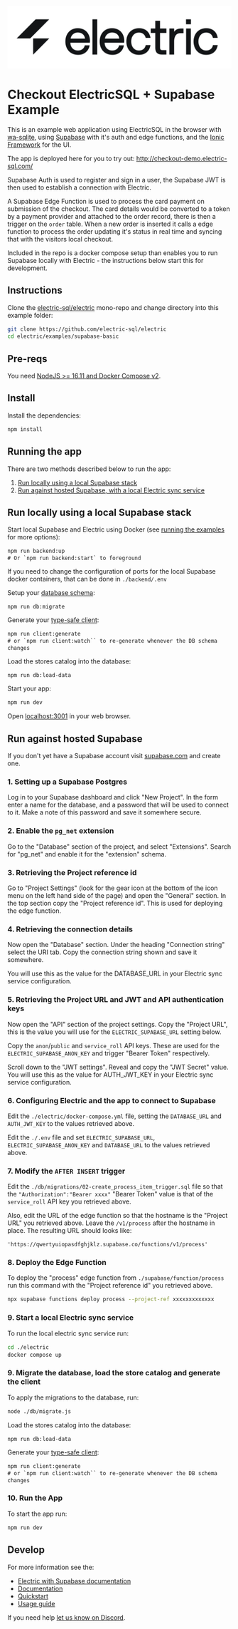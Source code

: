 <a href="https://electric-sql.com">
  <picture>
    <source media="(prefers-color-scheme: dark)"
        srcset="https://raw.githubusercontent.com/electric-sql/meta/main/identity/ElectricSQL-logo-light-trans.svg"
    />
    <source media="(prefers-color-scheme: light)"
        srcset="https://raw.githubusercontent.com/electric-sql/meta/main/identity/ElectricSQL-logo-black.svg"
    />
    <img alt="ElectricSQL logo"
        src="https://raw.githubusercontent.com/electric-sql/meta/main/identity/ElectricSQL-logo-black.svg"
    />
  </picture>
</a>

# Checkout ElectricSQL + Supabase Example

This is an example web application using ElectricSQL in the browser with [wa-sqlite](https://github.com/rhashimoto/wa-sqlite), using [Supabase](http://supabase.com) with it's auth and edge functions, and the [Ionic Framework](http://ionicframework.com) for the UI.

The app is deployed here for you to try out: http://checkout-demo.electric-sql.com/

Supabase Auth is used to register and sign in a user, the Supabase JWT is then used to establish a connection with Electric.

A Supabase Edge Function is used to process the card payment on submission of the checkout. The card details would be converted to a token by a payment provider and attached to the order record, there is then a trigger on the `order` table. When a new order is inserted it calls a edge function to process the order updating it's status in real time and syncing that with the visitors local checkout.

Included in the repo is a docker compose setup than enables you to run Supabase locally with Electric - the instructions below start this for development.

## Instructions

Clone the [electric-sql/electric](https://github.com/electric-sql/electric) mono-repo and change directory into this example folder:

```sh
git clone https://github.com/electric-sql/electric
cd electric/examples/supabase-basic
```

## Pre-reqs

You need [NodeJS >= 16.11 and Docker Compose v2](https://electric-sql.com/docs/usage/installation/prereqs).

## Install

Install the dependencies:

```sh
npm install
```

## Running the app

There are two methods described below to run the app:

1. [Run locally using a local Supabase stack](#run-locally-using-a-local-supabase-stack) 
2. [Run against hosted Supabase, with a local Electric sync service](#run-against-hosted-supabase)

## Run locally using a local Supabase stack

Start local Supabase and Electric using Docker (see [running the examples](https://electric-sql.com/docs/examples/notes/running) for more options):

```shell
npm run backend:up
# Or `npm run backend:start` to foreground
```

If you need to change the configuration of ports for the local Supabase docker containers, that can be done in `./backend/.env`

Setup your [database schema](https://electric-sql.com/docs/usage/data-modelling):

```shell
npm run db:migrate
```

Generate your [type-safe client](https://electric-sql.com/docs/usage/data-access/client):

```shell
npm run client:generate
# or `npm run client:watch`` to re-generate whenever the DB schema changes
```

Load the stores catalog into the database:

```shell
npm run db:load-data
```

Start your app:

```sh
npm run dev
```

Open [localhost:3001](http://localhost:5173) in your web browser.

## Run against hosted Supabase

If you don't yet have a Supabase account visit [supabase.com](supabase.com) and create one.

### 1. Setting up a Supabase Postgres

Log in to your Supabase dashboard and click "New Project". In the form enter a name for the database, and a password that will be used to connect to it. Make a note of this password and save it somewhere secure.

### 2. Enable the `pg_net` extension

Go to the "Database" section of the project, and select "Extensions". Search for "pg_net" and enable it for the "extension" schema.

### 3. Retrieving the Project reference id

Go to "Project Settings" (look for the gear icon at the bottom of the icon menu on the left hand side of the page) and open the "General" section. In the top section copy the "Project reference id". This is used for deploying the edge function.

### 4. Retrieving the connection details

Now open the "Database" section. Under the heading "Connection string" select the URI tab. Copy the connection string shown and save it somewhere.

You will use this as the value for the DATABASE_URL in your Electric sync service configuration.

### 5. Retrieving the Project URL and JWT and API authentication keys

Now open the "API" section of the project settings. Copy the "Project URL", this is the value you will use for the `ELECTRIC_SUPABASE_URL` setting below.

Copy the `anon`/`public` and `service_roll` API keys. These are used for the `ELECTRIC_SUPABASE_ANON_KEY` and trigger "Bearer Token" respectively.

Scroll down to the "JWT settings". Reveal and copy the "JWT Secret" value. You will use this as the value for AUTH_JWT_KEY in your Electric sync service configuration.

### 6. Configuring Electric and the app to connect to Supabase

Edit the `./electric/docker-compose.yml` file, setting the `DATABASE_URL` and `AUTH_JWT_KEY` to the values retrieved above.

Edit the `./.env` file and set `ELECTRIC_SUPABASE_URL`,  `ELECTRIC_SUPABASE_ANON_KEY` and `DATABASE_URL` to the values retrieved above. 

### 7. Modify the `AFTER INSERT` trigger

Edit the `./db/migrations/02-create_process_item_trigger.sql` file so that the `"Authorization":"Bearer xxxx"` "Bearer Token" value is that of the `service_roll` API key you retrieved above.

Also, edit the URL of the edge function so that the hostname is the "Project URL" you retrieved above. Leave the `/v1/process` after the hostname in place. The resulting URL should looks like:

```
'https://qwertyuiopasdfghjklz.supabase.co/functions/v1/process'
```

### 8. Deploy the Edge Function

To deploy the "process" edge function from `./supabase/function/process` run this command with the "Project reference id" you retrieved above.

```sh
npx supabase functions deploy process --project-ref xxxxxxxxxxxxx
```

### 9. Start a local Electric sync service

To run the local electric sync service run:

```sh
cd ./electric
docker compose up
```

### 9. Migrate the database, load the store catalog and generate the client

To apply the migrations to the database, run:

```sh
node ./db/migrate.js
```

Load the stores catalog into the database:

```shell
npm run db:load-data
```

Generate your [type-safe client](https://electric-sql.com/docs/usage/data-access/client):

```shell
npm run client:generate
# or `npm run client:watch`` to re-generate whenever the DB schema changes
```

### 10. Run the App

To start the app run:

```sh
npm run dev
```

## Develop

For more information see the:

- [Electric with Supabase documentation](https://electric-sql.com/docs/integrations/deployment/supabase)
- [Documentation](https://electric-sql.com/docs)
- [Quickstart](https://electric-sql.com/docs/quickstart)
- [Usage guide](https://electric-sql.com/docs/usage)

If you need help [let us know on Discord](https://discord.electric-sql.com).

